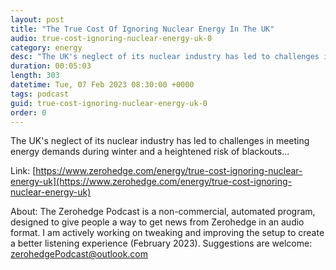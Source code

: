 ```yaml
---
layout: post
title: "The True Cost Of Ignoring Nuclear Energy In The UK"
audio: true-cost-ignoring-nuclear-energy-uk-0
category: energy
desc: "The UK's neglect of its nuclear industry has led to challenges in meeting energy demands during winter and a heightened risk of blackouts..."
duration: 00:05:03
length: 303
datetime: Tue, 07 Feb 2023 08:30:00 +0000
tags: podcast
guid: true-cost-ignoring-nuclear-energy-uk-0
order: 0
---
```

The UK's neglect of its nuclear industry has led to challenges in meeting energy demands during winter and a heightened risk of blackouts...

Link: [https://www.zerohedge.com/energy/true-cost-ignoring-nuclear-energy-uk](https://www.zerohedge.com/energy/true-cost-ignoring-nuclear-energy-uk)

About: The Zerohedge Podcast is a non-commercial, automated program, designed to give people a way to get news from Zerohedge in an audio format.  I am actively working on tweaking and improving the setup to create a better listening experience (February 2023).  Suggestions are welcome: [zerohedgePodcast@outlook.com](mailto:zerohedgePodcast@outlook.com)